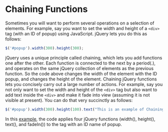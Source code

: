 # Chaining Functions

Sometimes you will want to perform several operations on a selection of elements. For example, say you want to set the width and height of a `<div>` tag (with an ID of popup) using JavaScript. jQuery lets you do this as follows:

```js
$('#popup').width(300).height(300);
```

jQuery uses a unique principle called chaining, which lets you add functions one after the other. Each function is connected to the next by a period(.), and operates on the same jQuery collection of elements as the previous function. So the code above changes the width of the element with the ID popup, and changes the height of the element. Chaining jQuery functions lets you concisely carry out a large number of actions. For example, say you not only want to set the width and height of the `<div>` tag but also want to add text inside the `<div>` and make it fade into view (assuming it is not visible at present). You can do that very succinctly as follows:

```js
$('#popup').width(300).height(100).text("This is an example of Chaining").fadeIn(1000);
```

In this <a href="archives/examples/chaining.htm" target = "_ blank">example</a>, the code applies four jQuery functions (width(), height(), text(), and fadeIn()) to the tag with an ID name of popup.
